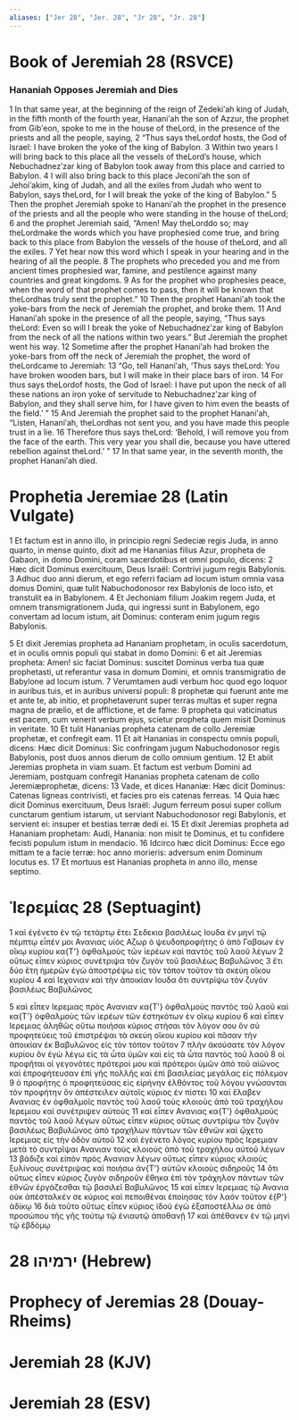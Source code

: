 ```yaml
---
aliases: ["Jer 28", "Jer. 28", "Jr 28", "Jr. 28"]
---
```



# Book of Jeremiah 28 (RSVCE)

### Hananiah Opposes Jeremiah and Dies
1 In that same year, at the beginning of the reign of Zedekiʹah king of Judah, in the fifth month of the fourth year, Hananiʹah the son of Azzur, the prophet from Gibʹeon, spoke to me in the house of theLord, in the presence of the priests and all the people, saying,
2 “Thus says theLordof hosts, the God of Israel: I have broken the yoke of the king of Babylon.
3 Within two years I will bring back to this place all the vessels of theLord’s house, which Nebuchadnezʹzar king of Babylon took away from this place and carried to Babylon.
4 I will also bring back to this place Jeconiʹah the son of Jehoiʹakim, king of Judah, and all the exiles from Judah who went to Babylon, says theLord, for I will break the yoke of the king of Babylon.”
5 Then the prophet Jeremiah spoke to Hananiʹah the prophet in the presence of the priests and all the people who were standing in the house of theLord;
6 and the prophet Jeremiah said, “Amen! May theLorddo so; may theLordmake the words which you have prophesied come true, and bring back to this place from Babylon the vessels of the house of theLord, and all the exiles.
7 Yet hear now this word which I speak in your hearing and in the hearing of all the people.
8 The prophets who preceded you and me from ancient times prophesied war, famine, and pestilence against many countries and great kingdoms.
9 As for the prophet who prophesies peace, when the word of that prophet comes to pass, then it will be known that theLordhas truly sent the prophet.”
10 Then the prophet Hananiʹah took the yoke-bars from the neck of Jeremiah the prophet, and broke them.
11 And Hananiʹah spoke in the presence of all the people, saying, “Thus says theLord: Even so will I break the yoke of Nebuchadnezʹzar king of Babylon from the neck of all the nations within two years.” But Jeremiah the prophet went his way.
12 Sometime after the prophet Hananiʹah had broken the yoke-bars from off the neck of Jeremiah the prophet, the word of theLordcame to Jeremiah:
13 “Go, tell Hananiʹah, ‘Thus says theLord: You have broken wooden bars, but I will make in their place bars of iron.
14 For thus says theLordof hosts, the God of Israel: I have put upon the neck of all these nations an iron yoke of servitude to Nebuchadnezʹzar king of Babylon, and they shall serve him, for I have given to him even the beasts of the field.’ ”
15 And Jeremiah the prophet said to the prophet Hananiʹah, “Listen, Hananiʹah, theLordhas not sent you, and you have made this people trust in a lie.
16 Therefore thus says theLord: ‘Behold, I will remove you from the face of the earth. This very year you shall die, because you have uttered rebellion against theLord.’ ”
17 In that same year, in the seventh month, the prophet Hananiʹah died.


# Prophetia Jeremiae 28 (Latin Vulgate)

1 Et factum est in anno illo, in principio regni Sedeciæ regis Juda, in anno quarto, in mense quinto, dixit ad me Hananias filius Azur, propheta de Gabaon, in domo Domini, coram sacerdotibus et omni populo, dicens:
2 Hæc dicit Dominus exercituum, Deus Israël: Contrivi jugum regis Babylonis.
3 Adhuc duo anni dierum, et ego referri faciam ad locum istum omnia vasa domus Domini, quæ tulit Nabuchodonosor rex Babylonis de loco isto, et transtulit ea in Babylonem.
4 Et Jechoniam filium Joakim regem Juda, et omnem transmigrationem Juda, qui ingressi sunt in Babylonem, ego convertam ad locum istum, ait Dominus: conteram enim jugum regis Babylonis.

5 Et dixit Jeremias propheta ad Hananiam prophetam, in oculis sacerdotum, et in oculis omnis populi qui stabat in domo Domini:
6 et ait Jeremias propheta: Amen! sic faciat Dominus: suscitet Dominus verba tua quæ prophetasti, ut referantur vasa in domum Domini, et omnis transmigratio de Babylone ad locum istum.
7 Verumtamen audi verbum hoc quod ego loquor in auribus tuis, et in auribus universi populi:
8 prophetæ qui fuerunt ante me et ante te, ab initio, et prophetaverunt super terras multas et super regna magna de prælio, et de afflictione, et de fame:
9 propheta qui vaticinatus est pacem, cum venerit verbum ejus, scietur propheta quem misit Dominus in veritate.
10 Et tulit Hananias propheta catenam de collo Jeremiæ prophetæ, et confregit eam.
11 Et ait Hananias in conspectu omnis populi, dicens: Hæc dicit Dominus: Sic confringam jugum Nabuchodonosor regis Babylonis, post duos annos dierum de collo omnium gentium.
12 Et abiit Jeremias propheta in viam suam. Et factum est verbum Domini ad Jeremiam, postquam confregit Hananias propheta catenam de collo Jeremiæprophetæ, dicens:
13 Vade, et dices Hananiæ: Hæc dicit Dominus: Catenas ligneas contrivisti, et facies pro eis catenas ferreas.
14 Quia hæc dicit Dominus exercituum, Deus Israël: Jugum ferreum posui super collum cunctarum gentium istarum, ut serviant Nabuchodonosor regi Babylonis, et servient ei: insuper et bestias terræ dedi ei.
15 Et dixit Jeremias propheta ad Hananiam prophetam: Audi, Hanania: non misit te Dominus, et tu confidere fecisti populum istum in mendacio.
16 Idcirco hæc dicit Dominus: Ecce ego mittam te a facie terræ: hoc anno morieris: adversum enim Dominum locutus es.
17 Et mortuus est Hananias propheta in anno illo, mense septimo.


# Ἱερεμίας 28 (Septuagint)

1 καὶ ἐγένετο ἐν τῷ τετάρτῳ ἔτει Σεδεκια βασιλέως Ιουδα ἐν μηνὶ τῷ πέμπτῳ εἶπέν μοι Ανανιας υἱὸς Αζωρ ὁ ψευδοπροφήτης ὁ ἀπὸ Γαβαων ἐν οἴκῳ κυρίου κα{T'} ὀφθαλμοὺς τῶν ἱερέων καὶ παντὸς τοῦ λαοῦ λέγων
2 οὕτως εἶπεν κύριος συνέτριψα τὸν ζυγὸν τοῦ βασιλέως Βαβυλῶνος
3 ἔτι δύο ἔτη ἡμερῶν ἐγὼ ἀποστρέψω εἰς τὸν τόπον τοῦτον τὰ σκεύη οἴκου κυρίου
4 καὶ Ιεχονιαν καὶ τὴν ἀποικίαν Ιουδα ὅτι συντρίψω τὸν ζυγὸν βασιλέως Βαβυλῶνος

5 καὶ εἶπεν Ιερεμιας πρὸς Ανανιαν κα{T'} ὀφθαλμοὺς παντὸς τοῦ λαοῦ καὶ κα{T'} ὀφθαλμοὺς τῶν ἱερέων τῶν ἑστηκότων ἐν οἴκῳ κυρίου
6 καὶ εἶπεν Ιερεμιας ἀληθῶς οὕτω ποιήσαι κύριος στήσαι τὸν λόγον σου ὃν σὺ προφητεύεις τοῦ ἐπιστρέψαι τὰ σκεύη οἴκου κυρίου καὶ πᾶσαν τὴν ἀποικίαν ἐκ Βαβυλῶνος εἰς τὸν τόπον τοῦτον
7 πλὴν ἀκούσατε τὸν λόγον κυρίου ὃν ἐγὼ λέγω εἰς τὰ ὦτα ὑμῶν καὶ εἰς τὰ ὦτα παντὸς τοῦ λαοῦ
8 οἱ προφῆται οἱ γεγονότες πρότεροί μου καὶ πρότεροι ὑμῶν ἀπὸ τοῦ αἰῶνος καὶ ἐπροφήτευσαν ἐπὶ γῆς πολλῆς καὶ ἐπὶ βασιλείας μεγάλας εἰς πόλεμον
9 ὁ προφήτης ὁ προφητεύσας εἰς εἰρήνην ἐλθόντος τοῦ λόγου γνώσονται τὸν προφήτην ὃν ἀπέστειλεν αὐτοῖς κύριος ἐν πίστει
10 καὶ ἔλαβεν Ανανιας ἐν ὀφθαλμοῖς παντὸς τοῦ λαοῦ τοὺς κλοιοὺς ἀπὸ τοῦ τραχήλου Ιερεμιου καὶ συνέτριψεν αὐτούς
11 καὶ εἶπεν Ανανιας κα{T'} ὀφθαλμοὺς παντὸς τοῦ λαοῦ λέγων οὕτως εἶπεν κύριος οὕτως συντρίψω τὸν ζυγὸν βασιλέως Βαβυλῶνος ἀπὸ τραχήλων πάντων τῶν ἐθνῶν καὶ ᾤχετο Ιερεμιας εἰς τὴν ὁδὸν αὐτοῦ
12 καὶ ἐγένετο λόγος κυρίου πρὸς Ιερεμιαν μετὰ τὸ συντρῖψαι Ανανιαν τοὺς κλοιοὺς ἀπὸ τοῦ τραχήλου αὐτοῦ λέγων
13 βάδιζε καὶ εἰπὸν πρὸς Ανανιαν λέγων οὕτως εἶπεν κύριος κλοιοὺς ξυλίνους συνέτριψας καὶ ποιήσω ἀν{T'} αὐτῶν κλοιοὺς σιδηροῦς
14 ὅτι οὕτως εἶπεν κύριος ζυγὸν σιδηροῦν ἔθηκα ἐπὶ τὸν τράχηλον πάντων τῶν ἐθνῶν ἐργάζεσθαι τῷ βασιλεῖ Βαβυλῶνος
15 καὶ εἶπεν Ιερεμιας τῷ Ανανια οὐκ ἀπέσταλκέν σε κύριος καὶ πεποιθέναι ἐποίησας τὸν λαὸν τοῦτον ἐ{P'} ἀδίκῳ
16 διὰ τοῦτο οὕτως εἶπεν κύριος ἰδοὺ ἐγὼ ἐξαποστέλλω σε ἀπὸ προσώπου τῆς γῆς τούτῳ τῷ ἐνιαυτῷ ἀποθανῇ
17 καὶ ἀπέθανεν ἐν τῷ μηνὶ τῷ ἑβδόμῳ


# 28 ירמיהו (Hebrew)


# Prophecy of Jeremias 28 (Douay-Rheims)


# Jeremiah 28 (KJV)


# Jeremiah 28 (ESV)

